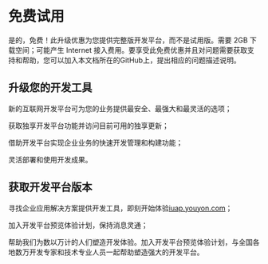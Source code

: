 # 免费试用

是的，免费！此升级优惠为您提供完整版开发平台，而不是试用版。需要 2GB 下载空间；可能产生 Internet 接入费用。要享受此免费优惠并且对问题需要获取支持和帮助，您可以加入本文档所在的GitHub上，提出相应的问题描述说明。

## 升级您的开发工具

新的互联网开发平台可为您的业务提供最安全、最强大和最灵活的选项；

获取独享开发平台功能并访问目前可用的独享更新；

借助开发平台实现企业业务的快速开发管理和构建功能；

灵活部署和使用开发成果。


## 获取开发平台版本


寻找企业应用解决方案提供开发工具，即刻开始体验[iuap.youyon.com](http://iuap.yonyou.com/webpage/developer/ieop/views/download-center.html)；

加入开发平台预览体验计划，保持消息灵通；

帮助我们为数以万计的人们塑造开发体验。加入开发平台预览体验计划，与全国各地数万开发专家和技术专业人员一起帮助塑造强大的开发平台。
